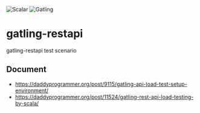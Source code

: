 ![Scalar](https://img.shields.io/badge/Scala-v2.12-green?logo=scala)
![Gatling](https://img.shields.io/badge/gatling-v3.x-red?logo=gatling)

# gatling-restapi
gatling-restapi test scenario

## Document
- https://daddyprogrammer.org/post/9115/gatling-api-load-test-setup-environment/
- https://daddyprogrammer.org/post/11524/gatling-rest-api-load-testing-by-scala/
